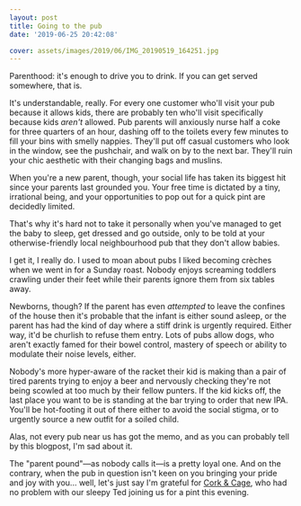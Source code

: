 ```yaml
---
layout: post
title: Going to the pub
date: '2019-06-25 20:42:08'

cover: assets/images/2019/06/IMG_20190519_164251.jpg
---
```


Parenthood: it's enough to drive you to drink. If you can get served somewhere, that is.

It's understandable, really. For every one customer who'll visit your pub because it allows kids, there are probably ten who'll visit specifically because kids _aren't_ allowed. Pub parents will anxiously nurse half a coke for three quarters of an hour, dashing off to the toilets every few minutes to fill your bins with smelly nappies. They'll put off casual customers who look in the window, see the pushchair, and walk on by to the next bar. They'll ruin your chic aesthetic with their changing bags and muslins.

When you're a new parent, though, your social life has taken its biggest hit since your parents last grounded you. Your free time is dictated by a tiny, irrational being, and your opportunities to pop out for a quick pint are decidedly limited.

That's why it's hard not to take it personally when you've managed to get the baby to sleep, get dressed and go outside, only to be told at your otherwise-friendly local neighbourhood pub that they don't allow babies.

I get it, I really do. I used to moan about pubs I liked becoming crèches when we went in for a Sunday roast. Nobody enjoys screaming toddlers crawling under their feet while their parents ignore them from six tables away.

Newborns, though? If the parent has even _attempted_ to leave the confines of the house then it's probable that the infant is either sound asleep, or the parent has had the kind of day where a stiff drink is urgently required. Either way, it'd be churlish to refuse them entry. Lots of pubs allow dogs, who aren't exactly famed for their bowel control, mastery of speech or ability to modulate their noise levels, either.

Nobody's more hyper-aware of the racket their kid is making than a pair of tired parents trying to enjoy a beer and nervously checking they're not being scowled at too much by their fellow punters. If the kid kicks off, the last place you want to be is standing at the bar trying to order that new IPA. You'll be hot-footing it out of there either to avoid the social stigma, or to urgently source a new outfit for a soiled child.

Alas, not every pub near us has got the memo, and as you can probably tell by this blogpost, I'm sad about it.

The "parent pound"—as nobody calls it—is a pretty loyal one. And on the contrary, when the pub in question isn't keen on you bringing your pride and joy with you... well, let's just say I'm grateful for [Cork & Cage](https://corkandcage.co.uk/), who had no problem with our sleepy Ted joining us for a pint this evening.

